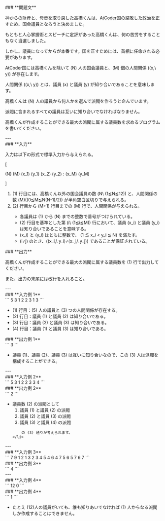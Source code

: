 <div>

<div>
### **問題文**
<section>

神からの財産と、母音を取り戻した高橋くんは、AtCoder国の腐敗した政治を正すため、国会議員となろうと決めました。

もともと人心掌握術とスピーチに定評があった高橋くんは、何の苦労をすることもなく当選しました。

しかし、議員になってからが本番です。国を正すためには、首相に任命される必要があります。


AtCoder国には高橋くんを除いて (N) 人の国会議員と、(M) 個の人間関係 ((x,\ y)) が存在します。

人間関係 ((x,\ y)) とは、議員 (x) と議員 (y) が知り合いであることを意味します。

高橋くんは (N) 人の議員から何人かを選んで派閥を作ろうと企んでいます。

派閥に含まれるすべての議員は互いに知り合いでなければなりません。

高橋くんが作成することができる最大の派閥に属する議員数を求めるプログラムを書いてください。
</section>
</div>
---
<div>
### **入力**
<section>

入力は以下の形式で標準入力から与えられる。

\[

(N) (M)
(x_1) (y_1)
(x_2) (y_2)
:
(x_M) (y_M)

\]

<ol>
<li>
(1) 行目には、高橋くん以外の国会議員の数 (N\ (1≦N≦12)) と、人間関係の数 (M)((0≦M≦N(N-1)/2)) が半角空白区切りで与えられる。</li>
<li>
(2) 行目から (M+1) 行目までの (M) 行で、人間関係が与えられる。</li>
<ul>
<li>
各議員は (1) から (N) までの整数で番号がつけられている。</li>
<li>
(2) 行目を基準とした第 (i\ (1≦i≦M)) 行において、議員 (x_i) と議員 (y_i) は知り合いであることを意味する。</li>
<li>
(x_i) と (y_i) はともに整数で、 (1 ≦ x_i < y_i ≦ N) を満たす。</li>
<li>
(i≠j) のとき、((x_i,\ y_i)≠(x_j,\ y_j)) であることが保証されている。</li>
</ul>
</ol>
</section>
</div>
<div>
### **出力**
<section>

高橋くんが作成することができる最大の派閥に属する議員数を (1) 行で出力してください。

また、出力の末尾には改行を入れること。
</section>
</div>
---
<div>
### **入力例 1**
<section>
```
5 3
1 2
2 3
1 3
```
<ul>
<li>
(1) 行目：(5) 人の議員と (3) つの人間関係が存在する。</li>
<li>
(2) 行目：議員 (1) と議員 (2) は知り合いである。</li>
<li>
(3) 行目：議員 (2) と議員 (3) は知り合いである。</li>
<li>
(4) 行目：議員 (1) と議員 (3) は知り合いである。</li>
</ul>
</section>
</div>
<div>
### **出力例 1**
<section>
```
3
```
<ul>
<li>
議員 (1)、議員 (2)、議員 (3) は互いに知り合いなので、この (3) 人は派閥を構成することができる。</li>
</ul>
</section>
</div>
---
<div>
### **入力例 2**
<section>
```
5 3
1 2
2 3
3 4
```
</section>
</div>
<div>
### **出力例 2**
<section>
```
2
```
<ul>
<li>
議員数 (2) の派閥として
		<ol>
<li>
議員 (1) と議員 (2) の派閥</li>
<li>
議員 (2) と議員 (3) の派閥</li>
<li>
議員 (3) と議員 (4) の派閥</li>
</ol>

		の (3) 通りが考えられます。
	</li>
</ul>
</section>
</div>
---
<div>
### **入力例 3**
<section>
```
7 9
1 2
1 3
2 3
4 5
4 6
4 7
5 6
5 7
6 7
```
</section>
</div>
<div>
### **出力例 3**
<section>
```
4
```
</section>
</div>
---
<div>
### **入力例 4**
<section>
```
12 0
```
</section>
</div>
<div>
### **出力例 4**
<section>
```
1
```
</section>
</div>
<ul>
<li>
たとえ (12)人の議員がいても、誰も知りあいでなければ (1) 人からなる派閥しか作成することはできません。</li>
</ul>

</div>
